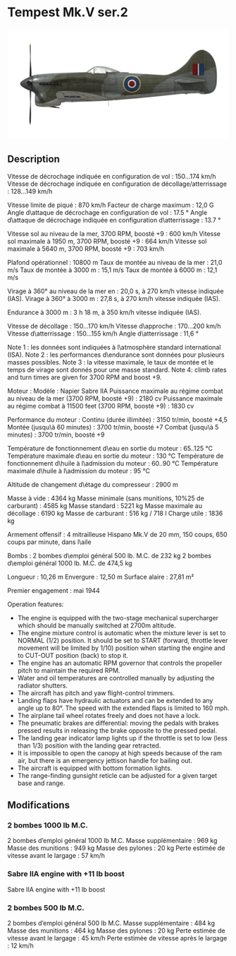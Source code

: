 # Tempest Mk.V ser.2

![tempestmkvs2](../images/tempestmkvs2.png)

## Description

Vitesse de décrochage indiquée en configuration de vol : 150...174 km/h
Vitesse de décrochage indiquée en configuration de décollage/atterrissage : 128...149 km/h

Vitesse limite de piqué : 870 km/h
Facteur de charge maximum : 12,0 G
Angle d\attaque de décrochage en configuration de vol : 17.5 °
Angle d\attaque de décrochage indiquée en configuration d\atterrissage : 13.7 °

Vitesse sol au niveau de la mer, 3700 RPM, boosté +9 : 600 km/h
Vitesse sol maximale à 1950 m, 3700 RPM, boosté +9 : 664 km/h
Vitesse sol maximale à 5640 m, 3700 RPM, boosté +9 : 703 km/h

Plafond opérationnel : 10800 m
Taux de montée au niveau de la mer : 21,0 m/s
Taux de montée à 3000 m : 15,1 m/s
Taux de montée à 6000 m : 12,1 m/s

Virage à 360° au niveau de la mer en : 20,0 s, à 270 km/h vitesse indiquée (IAS).
Virage à 360° à 3000 m : 27,8 s, à 270 km/h vitesse indiquée (IAS).

Endurance à 3000 m : 3 h 18 m, à 350 km/h vitesse indiquée (IAS).

Vitesse de décollage : 150...170 km/h
Vitesse d\approche : 170...200 km/h
Vitesse d\atterrissage : 150...155 km/h
Angle d\atterrissage : 11,6 °

Note 1 : les données sont indiquées à l\atmosphère standard international (ISA).
Note 2 : les performances d\endurance sont données pour plusieurs masses possibles.
Note 3 : la vitesse maximale, le taux de montée et le temps de virage sont donnés pour une masse standard.
Note 4: climb rates and turn times are given for 3700 RPM and boost +9.

Moteur :
Modèle : Napier Sabre IIA
Puissance maximale au régime combat au niveau de la mer (3700 RPM, boosté +9) : 2180 cv
Puissance maximale au régime combat à 11500 feet (3700 RPM, boosté +9) : 1830 cv

Performance du moteur :
Continu (durée illimitée) : 3150 tr/min, boosté +4,5
Montée (jusqu\à 60 minutes) : 3700 tr/min, boosté +7
Combat (jusqu\à 5 minutes) : 3700 tr/min, boosté +9

Température de fonctionnement d\eau en sortie du moteur : 65..125 °C
Température maximale d\eau en sortie du moteur : 130 °C
Température de fonctionnement d\huile à l\admission du moteur : 60..90 °C
Température maximale d\huile à l\admission du moteur : 95 °C

Altitude de changement d\étage du compresseur : 2900 m

Masse à vide : 4364 kg
Masse minimale (sans munitions, 10%25 de carburant) : 4585 kg
Masse standard : 5221 kg
Masse maximale au décollage : 6190 kg
Masse de carburant : 516 kg / 718 l
Charge utile : 1836 kg

Armement offensif :
4 mitrailleuse Hispano Mk.V de 20 mm, 150 coups, 650 coups par minute, dans l\aile

Bombs :
2 bombes d\emploi général 500 lb. M.C. de 232 kg
2 bombes d\emploi général 1000 lb. M.C. de 474,5 kg

Longueur : 10,26 m
Envergure : 12,50 m
Surface alaire : 27,81 m²

Premier engagement : mai 1944

Operation features:
- The engine is equipped with the two-stage mechanical supercharger which should be manually switched at 2700m altitude.
- The engine mixture control is automatic when the mixture lever is set to NORMAL (1/2) position. It should be set to START (forward, throttle lever movement will be limited by 1/10) position when starting the engine and to CUT-OUT position (back) to stop it.
- The engine has an automatic RPM governor that controls the propeller pitch to maintain the required RPM. 
- Water and oil temperatures are controlled manually by adjusting the radiator shutters.
- The aircraft has pitch and yaw flight-control trimmers.
- Landing flaps have hydraulic actuators and can be extended to any angle up to 80°. The speed with the extended flaps is limited to 160 mph.
- The airplane tail wheel rotates freely and does not have a lock.
- The pneumatic brakes are differential: moving the pedals with brakes pressed results in releasing the brake opposite to the pressed pedal.
- The landing gear indicator lamp lights up if the throttle is set to low (less than 1/3) position with the landing gear retracted.
- It is impossible to open the canopy at high speeds because of the ram air, but there is an emergency jettison handle for bailing out.
- The aircraft is equipped with bottom formation lights.
- The range-finding gunsight reticle can be adjusted for a given target base and range.

## Modifications


### 2 bombes 1000 lb M.C.

2 bombes d’emploi général 1000 lb M.C.
Masse supplémentaire : 969 kg
Masse des munitions : 949 kg
Masse des pylones : 20 kg
Perte estimée de vitesse avant le largage : 57 km/h


### Sabre IIA engine with +11 lb boost

Sabre IIA engine with +11 lb boost


### 2 bombes 500 lb M.C.

2 bombes d’emploi général 500 lb M.C.
Masse supplémentaire : 484 kg
Masse des munitions : 464 kg
Masse des pylones : 20 kg
Perte estimée de vitesse avant le largage : 45 km/h
Perte estimée de vitesse après le largage : 12 km/h